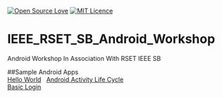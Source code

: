 [![Open Source Love](https://badges.frapsoft.com/os/v1/open-source.svg?v=103)](https://github.com/ellerbrock/open-source-badges/)
[![MIT Licence](https://badges.frapsoft.com/os/mit/mit.png?v=103)](https://opensource.org/licenses/mit-license.php)

# IEEE_RSET_SB_Android_Workshop
Android Workshop In Association With RSET IEEE SB

##Sample Android Apps  
[Hello World](https://github.com/iamjosephvarghese/HelloWorld)   
[Android Activity Life Cycle](https://github.com/iamjosephvarghese/AndroidActivityLifeCycle)  
[Basic Login](https://github.com/iamjosephvarghese/BasicLogin)  


